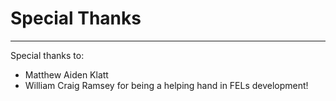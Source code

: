 # Special Thanks
-----

Special thanks to:
* Matthew Aiden Klatt
* William Craig Ramsey
for being a helping hand in FELs development!
